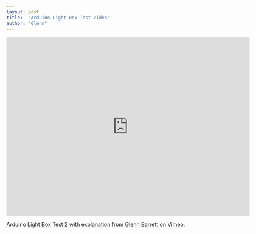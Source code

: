 ```yaml
---
layout: post
title:  "Arduino Light Box Test Video"
author: "Glenn"
---
```


<iframe src="https://player.vimeo.com/video/6110792" width="640" height="469" frameborder="0" webkitallowfullscreen mozallowfullscreen allowfullscreen></iframe>
<p><a href="https://vimeo.com/6110792">Arduino Light Box Test 2 with explanation</a> from <a href="https://vimeo.com/glennbarrett">Glenn Barrett</a> on <a href="https://vimeo.com">Vimeo</a>.</p>